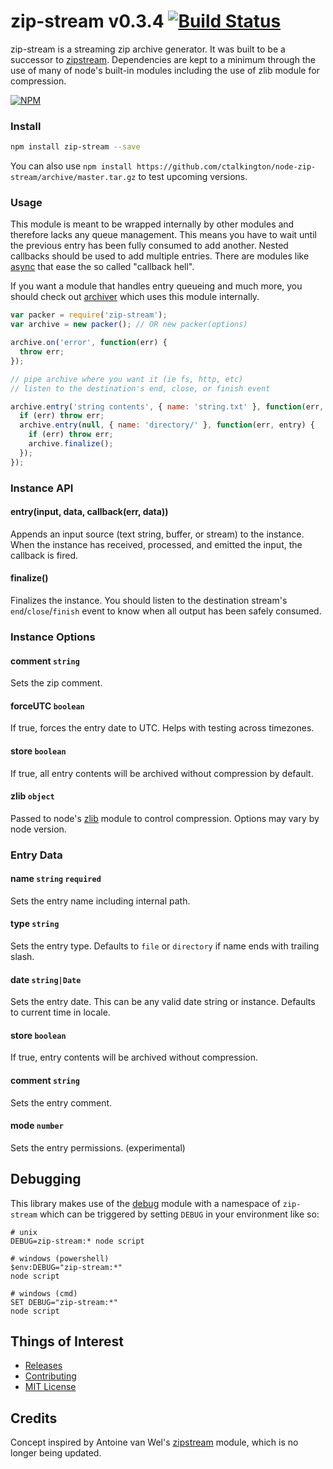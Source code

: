 # zip-stream v0.3.4 [![Build Status](https://travis-ci.org/ctalkington/node-zip-stream.svg?branch=master)](https://travis-ci.org/ctalkington/node-zip-stream)

zip-stream is a streaming zip archive generator. It was built to be a successor to [zipstream](https://npmjs.org/package/zipstream). Dependencies are kept to a minimum through the use of many of node's built-in modules including the use of zlib module for compression.

[![NPM](https://nodei.co/npm/zip-stream.png)](https://nodei.co/npm/zip-stream/)

### Install

```bash
npm install zip-stream --save
```

You can also use `npm install https://github.com/ctalkington/node-zip-stream/archive/master.tar.gz` to test upcoming versions.

### Usage

This module is meant to be wrapped internally by other modules and therefore lacks any queue management. This means you have to wait until the previous entry has been fully consumed to add another. Nested callbacks should be used to add multiple entries. There are modules like [async](https://npmjs.org/package/async) that ease the so called "callback hell".

If you want a module that handles entry queueing and much more, you should check out [archiver](https://npmjs.org/package/archiver) which uses this module internally.

```js
var packer = require('zip-stream');
var archive = new packer(); // OR new packer(options)

archive.on('error', function(err) {
  throw err;
});

// pipe archive where you want it (ie fs, http, etc)
// listen to the destination's end, close, or finish event

archive.entry('string contents', { name: 'string.txt' }, function(err, entry) {
  if (err) throw err;
  archive.entry(null, { name: 'directory/' }, function(err, entry) {
    if (err) throw err;
    archive.finalize();
  });
});
```

### Instance API

#### entry(input, data, callback(err, data))

Appends an input source (text string, buffer, or stream) to the instance. When the instance has received, processed, and emitted the input, the callback is fired.

#### finalize()

Finalizes the instance. You should listen to the destination stream's `end`/`close`/`finish` event to know when all output has been safely consumed.

### Instance Options

#### comment `string`

Sets the zip comment.

#### forceUTC `boolean`

If true, forces the entry date to UTC. Helps with testing across timezones.

#### store `boolean`

If true, all entry contents will be archived without compression by default.

#### zlib `object`

Passed to node's [zlib](http://nodejs.org/api/zlib.html#zlib_options) module to control compression. Options may vary by node version.

### Entry Data

#### name `string` `required`

Sets the entry name including internal path.

#### type `string`

Sets the entry type. Defaults to `file` or `directory` if name ends with trailing slash.

#### date `string|Date`

Sets the entry date. This can be any valid date string or instance. Defaults to current time in locale.

#### store `boolean`

If true, entry contents will be archived without compression.

#### comment `string`

Sets the entry comment.

#### mode `number`

Sets the entry permissions. (experimental)

## Debugging

This library makes use of the [debug](https://npmjs.org/package/debug) module with a namespace of `zip-stream` which can be triggered by setting `DEBUG` in your environment like so:

```shell
# unix
DEBUG=zip-stream:* node script

# windows (powershell)
$env:DEBUG="zip-stream:*"
node script

# windows (cmd)
SET DEBUG="zip-stream:*"
node script
```

## Things of Interest

- [Releases](https://github.com/ctalkington/node-zip-stream/releases)
- [Contributing](https://github.com/ctalkington/node-zip-stream/blob/master/CONTRIBUTING.md)
- [MIT License](https://github.com/ctalkington/node-zip-stream/blob/master/LICENSE-MIT)

## Credits

Concept inspired by Antoine van Wel's [zipstream](https://npmjs.org/package/zipstream) module, which is no longer being updated.